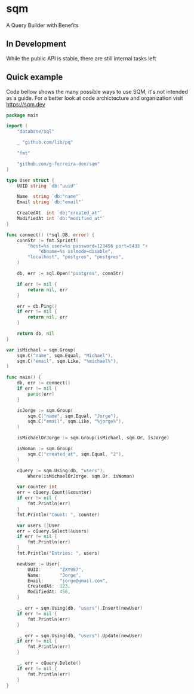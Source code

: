 # sqm
A Query Builder with Benefits

## In Development
While the public API is stable, there are still internal tasks left

## Quick example
Code bellow shows the many possible ways to use SQM, it's not intended as a guide. For a better look at code archictecture and organization visit https://sqm.dev

```go
package main

import (
	"database/sql"

	_ "github.com/lib/pq"

	"fmt"

	"github.com/g-ferreira-dev/sqm"
)

type User struct {
	UUID string `db:"uuid"`

	Name  string `db:"name"`
	Email string `db:"email"`

	CreatedAt  int `db:"created_at"`
	ModifiedAt int `db:"modified_at"`
}

func connect() (*sql.DB, error) {
	connStr := fmt.Sprintf(
		"host=%s user=%s password=123456 port=5433 "+
			"dbname=%s sslmode=disable",
		"localhost", "postgres", "postgres",
	)

	db, err := sql.Open("postgres", connStr)

	if err != nil {
		return nil, err
	}

	err = db.Ping()
	if err != nil {
		return nil, err
	}

	return db, nil
}

var isMichael = sqm.Group(
	sqm.C("name", sqm.Equal, "Michael"),
	sqm.C("email", sqm.Like, "%michael%"),
)

func main() {
	db, err := connect()
	if err != nil {
		panic(err)
	}

	isJorge := sqm.Group(
		sqm.C("name", sqm.Equal, "Jorge"),
		sqm.C("email", sqm.Like, "%jorge%"),
	)

	isMichaelOrJorge := sqm.Group(isMichael, sqm.Or, isJorge)

	isWoman := sqm.Group(
		sqm.C("created_at", sqm.Equal, "2"),
	)

	cQuery := sqm.Using(db, "users").
		Where(isMichaelOrJorge, sqm.Or, isWoman)

	var counter int
	err = cQuery.Count(&counter)
	if err != nil {
		fmt.Println(err)
	}
	fmt.Println("Count: ", counter)

	var users []User
	err = cQuery.Select(&users)
	if err != nil {
		fmt.Println(err)
	}
	fmt.Println("Entries: ", users)

	newUser := User{
		UUID:       "ZXY987",
		Name:       "Jorge",
		Email:      "jorge@gmail.com",
		CreatedAt:  123,
		ModifiedAt: 456,
	}

	_, err = sqm.Using(db, "users").Insert(newUser)
	if err != nil {
		fmt.Println(err)
	}

	_, err = sqm.Using(db, "users").Update(newUser)
	if err != nil {
		fmt.Println(err)
	}

	_, err = cQuery.Delete()
	if err != nil {
		fmt.Println(err)
	}
}
```
